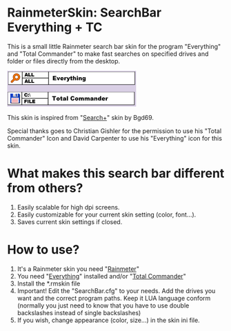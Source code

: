 ﻿# RainmeterSkin: SearchBar Everything + TC
This is a small little Rainmeter search bar skin for the program "Everything"
and "Total Commander" to make fast searches on specified drives and folder or
files directly from the desktop.

![](@Resources/examples/skin_example.png)

This skin is inspired from "[Search+](http://bgd69.deviantart.com/art/Search-425781470)" skin by Bgd69.

Special thanks goes to Christian Gishler for the permission to use his
"Total Commander" Icon and David Carpenter to use his "Everything" icon for this
skin.

# What makes this search bar different from others?
1. Easily scalable for high dpi screens.
2. Easily customizable for your current skin setting (color, font...).
2. Saves current skin settings if closed.

# How to use?
1. It's a Rainmeter skin you need "[Rainmeter](https://www.rainmeter.net/)"
2. You need "[Everything](https://www.voidtools.com/)"
   installed and/or "[Total Commander](https://www.ghisler.com)"
3. Install the *.rmskin file
4. Important! Edit the "SearchBar.cfg" to your needs. Add the drives you want
   and the correct program paths. Keep it LUA language conform (normally you
   just need to know that you have to use double backslashes instead of single
   backslashes)
5. If you wish, change appearance (color, size...) in the skin ini file.